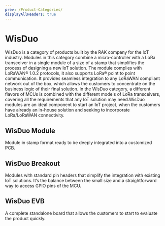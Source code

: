 ```yaml
---
prev: /Product-Categories/
displayAllHeaders: true
---
```


# WisDuo

<rk-head img="/assets/rakwireless/product-categories/WisDuo.svg" center>

WisDuo is a category of products built by the RAK company for the IoT industry. Modules in this category combine a micro-controller with a LoRa transceiver in a single module of a size of a stamp that simplifies the process of designing a new IoT solution. The module complies with LoRaWAN® 1.0.2 protocols, it also supports LoRa® point to point communication. It provides seamless integration to any LoRaWAN compliant network out of the box, which allows the customers to concentrate on the business logic of their final solution. In the WisDuo category, a different flavors of MCUs is combined with the different models of LoRa transceivers, covering all the requirements that any IoT solution may need.WisDuo modules are an ideal component to start an IoT project, when the customers have already an in-house solution and seeking to incorporate LoRa/LoRaWAN connectivity.


</rk-head>

## WisDuo Module

<rk-head img="/assets/rakwireless/product-categories/WisDuo-Module.svg">

Module in stamp format ready to be deeply integrated into a customized PCB. 

</rk-head>
<rk-products :tags="['wisduo', 'module']" />

## WisDuo Breakout

<rk-head img="/assets/rakwireless/product-categories/WisDuo-Breakout.svg">

Modules with standard pin headers that simplify the integration with existing IoT solutions. It’s the balance between the small size and a straightforward way to access GPIO pins of the MCU.

</rk-head>

<rk-products :tags="['wisduo', 'breakout']" />

## WisDuo EVB

<rk-head img="/assets/rakwireless/product-categories/WisDuo-EVB.svg">

A complete standalone board that allows the customers to start to evaluate the product quickly.

</rk-head>


<rk-products :tags="['wisduo', 'evb']" />
